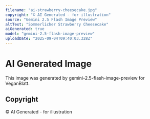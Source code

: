 ```yaml
---
filename: "ai-strawberry-cheesecake.jpg"
copyright: "© AI Generated - for illustration"
source: "Gemini 2.5 Flash Image Preview"
altText: "Sommerlicher Strawberry Cheesecake"
aiGenerated: true
model: "gemini-2.5-flash-image-preview"
uploadDate: "2025-09-04T09:40:03.328Z"
---
```


# AI Generated Image

This image was generated by gemini-2.5-flash-image-preview for VeganBlatt.

## Copyright
© AI Generated - for illustration
